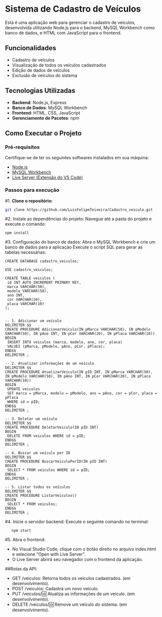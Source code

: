 # Sistema de Cadastro de Veículos

Esta é uma aplicação web para gerenciar o cadastro de veículos, desenvolvida utilizando Node.js para o backend, MySQL Workbench como banco de dados, e HTML com JavaScript para o frontend.

## Funcionalidades

- Cadastro de veículos
- Visualização de todos os veículos cadastrados
- Edição de dados de veículos
- Exclusão de veículos do sistema

## Tecnologias Utilizadas

- **Backend**: Node.js, Express
- **Banco de Dados**: MySQL Workbench
- **Frontend**: HTML, CSS, JavaScript
- **Gerenciamento de Pacotes**: npm

## Como Executar o Projeto

### Pré-requisitos

Certifique-se de ter os seguintes softwares instalados em sua máquina:

- [Node.js](https://nodejs.org/)
- [MySQL Workbench](https://dev.mysql.com/downloads/workbench/)
- [Live Server (Extensão do VS Code)](https://marketplace.visualstudio.com/items?itemName=ritwickdey.LiveServer)

### Passos para execução

#1. **Clone o repositório:**
   ```bash
   git clone https://github.com/LuisFelipeTeixeira/Cadastro_veiculo.git
   ```

#2. Instale as dependências do projeto: Navegue até a pasta do projeto e execute o comando:
   ```
   npm install
   ```

#3. Configuração do banco de dados:
   Abra o MySQL Workbench e crie um banco de dados para a aplicação
   Execute o script SQL para gerar as tabelas necessárias:
   ```
   CREATE DATABASE cadastro_veiculos;

USE cadastro_veiculos;

CREATE TABLE veiculos (
    id INT AUTO_INCREMENT PRIMARY KEY,
    marca VARCHAR(50),
    modelo VARCHAR(50),
    ano INT,
    cor VARCHAR(20),
    placa VARCHAR(10)
);


-- 1. Adicionar um veículo
DELIMITER $$
CREATE PROCEDURE AdicionarVeiculo(IN pMarca VARCHAR(50), IN pModelo VARCHAR(50), IN pAno INT, IN pCor VARCHAR(20), IN pPlaca VARCHAR(10))
BEGIN
    INSERT INTO veiculos (marca, modelo, ano, cor, placa)
    VALUES (pMarca, pModelo, pAno, pCor, pPlaca);
END$$
DELIMITER ;

-- 2. Atualizar informações de um veículo
DELIMITER $$
CREATE PROCEDURE AtualizarVeiculo(IN pID INT, IN pMarca VARCHAR(50), IN pModelo VARCHAR(50), IN pAno INT, IN pCor VARCHAR(20), IN pPlaca VARCHAR(10))
BEGIN
    UPDATE veiculos
    SET marca = pMarca, modelo = pModelo, ano = pAno, cor = pCor, placa = pPlaca
    WHERE id = pID;
END$$
DELIMITER ;

-- 3. Deletar um veículo
DELIMITER $$
CREATE PROCEDURE DeletarVeiculo(IN pID INT)
BEGIN
    DELETE FROM veiculos WHERE id = pID;
END$$
DELIMITER ;

-- 4. Buscar um veículo por ID
DELIMITER $$
CREATE PROCEDURE BuscarVeiculoPorID(IN pID INT)
BEGIN
    SELECT * FROM veiculos WHERE id = pID;
END$$
DELIMITER ;

-- 5. Listar todos os veículos
DELIMITER $$
CREATE PROCEDURE ListarVeiculos()
BEGIN
    SELECT * FROM veiculos;
END$$
DELIMITER ;
```



#4. Inicie o servidor backend: Execute o seguinte comando no terminal:
```
   npm start
```

#5. Abra o frontend:
   - No Visual Studio Code, clique com o botão direito no arquivo index.html e selecione "Open with Live Server".
   - O Live Server abrirá seu navegador com o frontend da aplicação.

   
   ##Rotas da API:
   - GET /veiculos: Retorna todos os veículos cadastrados. (em desenvolvimento).
   - POST /veiculos: Cadastra um novo veículo.
   - PUT /veiculos/:id: Atualiza as informações de um veículo. (em desenvolvimento).
   - DELETE /veiculos/:id: Remove um veículo do sistema. (em desenvolvimento).

